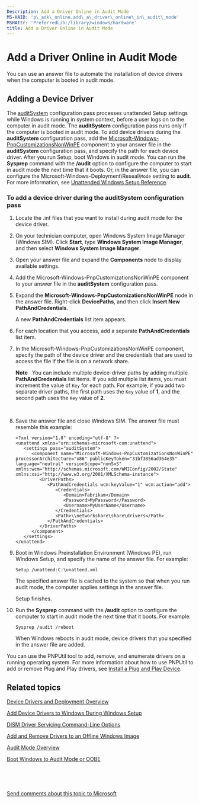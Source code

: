 ```yaml
---
Description: Add a Driver Online in Audit Mode
MS-HAID: 'p\_adk\_online.add\_a\_driver\_online\_in\_audit\_mode'
MSHAttr: 'PreferredLib:/library/windows/hardware'
title: Add a Driver Online in Audit Mode
---
```


# Add a Driver Online in Audit Mode


You can use an answer file to automate the installation of device drivers when the computer is booted in audit mode.

## <span id="bkmk_2"></span><span id="BKMK_2"></span>Adding a Device Driver


The [auditSystem](auditsystem.md) configuration pass processes unattended Setup settings while Windows is running in system context, before a user logs on to the computer in audit mode. The **auditSystem** configuration pass runs only if the computer is booted in audit mode. To add device drivers during the **auditSystem** configuration pass, add the [Microsoft-Windows-PnpCustomizationsNonWinPE](https://msdn.microsoft.com/library/windows/hardware/dn923009) component to your answer file in the **auditSystem** configuration pass, and specify the path for each device driver. After you run Setup, boot Windows in audit mode. You can run the **Sysprep** command with the **/audit** option to configure the computer to start in audit mode the next time that it boots. Or, in the answer file, you can configure the Microsoft-Windows-Deployment\\Reseal\\`Mode` setting to **audit**. For more information, see [Unattended Windows Setup Reference](https://msdn.microsoft.com/library/windows/hardware/dn923277).

### <span id="To_add_a_device_driver_during_the_auditSystem_configuration_pass"></span><span id="to_add_a_device_driver_during_the_auditsystem_configuration_pass"></span><span id="TO_ADD_A_DEVICE_DRIVER_DURING_THE_AUDITSYSTEM_CONFIGURATION_PASS"></span>To add a device driver during the auditSystem configuration pass

1.  Locate the .inf files that you want to install during audit mode for the device driver.

2.  On your technician computer, open Windows System Image Manager (Windows SIM). Click **Start**, type **Windows System Image Manager**, and then select **Windows System Image Manager**.

3.  Open your answer file and expand the **Components** node to display available settings.

4.  Add the Microsoft-Windows-PnpCustomizationsNonWinPE component to your answer file in the **auditSystem** configuration pass.

5.  Expand the **Microsoft-Windows-PnpCustomizationsNonWinPE** node in the answer file. Right-click **DevicePaths**, and then click **Insert New PathAndCredentials**.

    A new **PathAndCredentials** list item appears.

6.  For each location that you access, add a separate **PathAndCredentials** list item.

7.  In the Microsoft-Windows-PnpCustomizationsNonWinPE component, specify the path of the device driver and the credentials that are used to access the file if the file is on a network share.

    **Note**  
    You can include multiple device-driver paths by adding multiple **PathAndCredentials** list items. If you add multiple list items, you must increment the value of `Key` for each path. For example, if you add two separate driver paths, the first path uses the `Key` value of **1**, and the second path uses the `Key` value of **2**.

     

8.  Save the answer file and close Windows SIM. The answer file must resemble this example:

    ``` syntax
    <?xml version="1.0" encoding="utf-8" ?> 
    <unattend xmlns="urn:schemas-microsoft-com:unattend">
       <settings pass="auditSystem">
          <component name="Microsoft-Windows-PnpCustomizationsNonWinPE" processorArchitecture="x86" publicKeyToken="31bf3856ad364e35" language="neutral" versionScope="nonSxS" xmlns:wcm="http://schemas.microsoft.com/WMIConfig/2002/State" xmlns:xsi="http://www.w3.org/2001/XMLSchema-instance">
             <DriverPaths>
                <PathAndCredentials wcm:keyValue="1" wcm:action="add">
                   <Credentials>
                      <Domain>Fabrikam</Domain> 
                      <Password>MyPassword</Password> 
                      <Username>MyUserName</Username> 
                   </Credentials>
                   <Path>\\networkshare\share\drivers</Path> 
                </PathAndCredentials>
             </DriverPaths>
          </component>
       </settings>
    </unattend>
    ```

9.  Boot in Windows Preinstallation Environment (Windows PE), run Windows Setup, and specify the name of the answer file. For example:

    ``` syntax
    Setup /unattend:C:\unattend.xml
    ```

    The specified answer file is cached to the system so that when you run audit mode, the computer applies settings in the answer file.

    Setup finishes.

10. Run the **Sysprep** command with the **/audit** option to configure the computer to start in audit mode the next time that it boots. For example:

    ``` syntax
    Sysprep /audit /reboot
    ```

    When Windows reboots in audit mode, device drivers that you specified in the answer file are added.

You can use the PNPUtil tool to add, remove, and enumerate drivers on a running operating system. For more information about how to use PNPUtil to add or remove Plug and Play drivers, see [Install a Plug and Play Device](http://go.microsoft.com/fwlink/?LinkId=139151).

## <span id="related_topics"></span>Related topics


[Device Drivers and Deployment Overview](device-drivers-and-deployment-overview.md)

[Add Device Drivers to Windows During Windows Setup](add-device-drivers-to-windows-during-windows-setup.md)

[DISM Driver Servicing Command-Line Options](dism-driver-servicing-command-line-options-s14.md)

[Add and Remove Drivers to an Offline Windows Image](add-and-remove-drivers-to-an-offline-windows-image.md)

[Audit Mode Overview](audit-mode-overview.md)

[Boot Windows to Audit Mode or OOBE](boot-windows-to-audit-mode-or-oobe.md)

 

 

[Send comments about this topic to Microsoft](mailto:wsddocfb@microsoft.com?subject=Documentation%20feedback%20%5Bp_adk_online\p_adk_online%5D:%20Add%20a%20Driver%20Online%20in%20Audit%20Mode%20%20RELEASE:%20%284/11/2016%29&body=%0A%0APRIVACY%20STATEMENT%0A%0AWe%20use%20your%20feedback%20to%20improve%20the%20documentation.%20We%20don't%20use%20your%20email%20address%20for%20any%20other%20purpose,%20and%20we'll%20remove%20your%20email%20address%20from%20our%20system%20after%20the%20issue%20that%20you're%20reporting%20is%20fixed.%20While%20we're%20working%20to%20fix%20this%20issue,%20we%20might%20send%20you%20an%20email%20message%20to%20ask%20for%20more%20info.%20Later,%20we%20might%20also%20send%20you%20an%20email%20message%20to%20let%20you%20know%20that%20we've%20addressed%20your%20feedback.%0A%0AFor%20more%20info%20about%20Microsoft's%20privacy%20policy,%20see%20http://privacy.microsoft.com/default.aspx. "Send comments about this topic to Microsoft")





